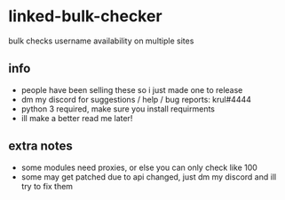 # linked-bulk-checker
bulk checks username availability on multiple sites
## info
* people have been selling these so i just made one to release
* dm my discord for suggestions / help / bug reports: krul#4444
* python 3 required, make sure you install requirments
* ill make a better read me later!
## extra notes
* some modules need proxies, or else you can only check like 100
* some may get patched due to api changed, just dm my discord and ill try to fix them

